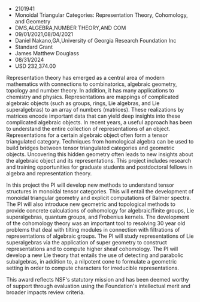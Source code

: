
* 2101941
* Monoidal Triangular Categories: Representation Theory, Cohomology, and Geometry
* DMS,ALGEBRA,NUMBER THEORY,AND COM
* 09/01/2021,08/04/2021
* Daniel Nakano,GA,University of Georgia Research Foundation Inc
* Standard Grant
* James Matthew Douglass
* 08/31/2024
* USD 232,374.00

Representation theory has emerged as a central area of modern mathematics with
connections to combinatorics, algebraic geometry, topology and number theory. In
addition, it has many applications to chemistry and physics. Representations are
mappings of complicated algebraic objects (such as groups, rings, Lie algebras,
and Lie superalgebras) to an array of numbers (matrices). These realizations by
matrices encode important data that can yield deep insights into these
complicated algebraic objects. In recent years, a useful approach has been to
understand the entire collection of representations of an object.
Representations for a certain algebraic object often form a tensor triangulated
category. Techniques from homological algebra can be used to build bridges
between tensor triangulated categories and geometric objects. Uncovering this
hidden geometry often leads to new insights about the algebraic object and its
representations. This project includes research and training opportunities for
graduate students and postdoctoral fellows in algebra and representation theory.

In this project the PI will develop new methods to understand tensor structures
in monoidal tensor categories. This will entail the development of monoidal
triangular geometry and explicit computations of Balmer spectra. The PI will
also introduce new geometric and topological methods to provide concrete
calculations of cohomology for algebraic/finite groups, Lie superalgebras,
quantum groups, and Frobenius kernels. The development of the cohomology theory
was an important tool to resolving 30 year old problems that deal with tilting
modules in connection with filtrations of representations of algebraic groups.
The PI will study representations of Lie superalgebras via the application of
super geometry to construct representations and to compute higher sheaf
cohomology. The PI will develop a new Lie theory that entails the use of
detecting and parabolic subalgebras, in addition to, a nilpotent cone to
formulate a geometric setting in order to compute characters for irreducible
representations.

This award reflects NSF's statutory mission and has been deemed worthy of
support through evaluation using the Foundation's intellectual merit and broader
impacts review criteria.
